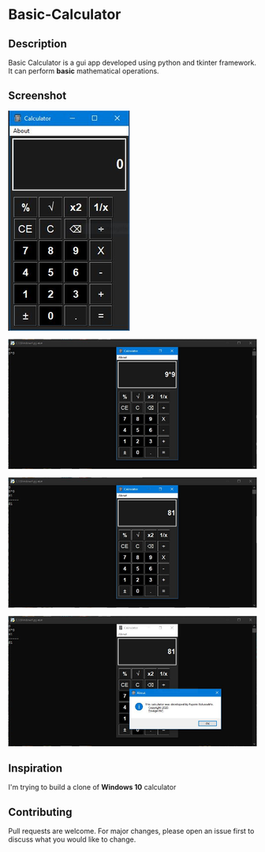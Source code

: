 # Basic-Calculator

## Description

Basic Calculator is a gui app developed using python and tkinter framework. It can perform **basic** mathematical operations.

## Screenshot

![Calculator image](images/calc1.jpg "The Calculator on opening")

![Calculator image](/images/calc2.jpg "The Calculator performing operation")

![Calculator image](/images/calc3.jpg "The Calculator displaying result of operation")

![Calculator image](/images/calc4.jpg "The Calculator's about")

## Inspiration
I'm trying to build a clone of **Windows 10** calculator

## Contributing

Pull requests are welcome. For major changes, please open an issue first to discuss what you would like to change.

